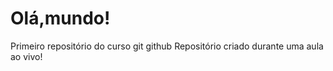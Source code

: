 # Olá,mundo!
 Primeiro repositório do curso git github
 Repositório criado durante uma aula ao vivo!
